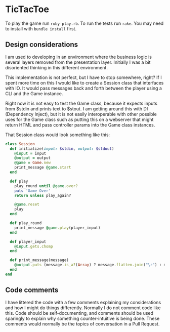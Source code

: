 # TicTacToe

To play the game run `ruby play.rb`.
To run the tests run `rake`. You may need to install with `bundle install` first.

## Design considerations

I am used to developing in an environment where the business logic is several layers removed from the presentation layer. Initially I was a bit disoriented thinking in this different environment.

This implementation is not perfect, but I have to stop somewhere, right? If I spent more time on this I would like to create a Session class that interfaces with IO. It would pass messages back and forth between the player using a CLI and the Game instance.

Right now it is not easy to test the Game class, because it expects inputs from $stdin and prints text to $stout. I am getting around this with DI (Dependency Inject), but it is not easily interoperable with other possible uses for the Game class such as putting this on a webserver that might return HTML and pass controller params into the Game class instances.

That Session class would look something  like this:

```ruby
class Session
  def initialize(input: $stdin, output: $stdout)
    @input = input
    @output = output
    @game = Game.new
    print_message @game.start
  end

  def play
    play_round until @game.over?
    puts 'Game Over'
    return unless play_again?

    @game.reset
    play
  end

  def play_round
    print_message @game.play(player_input)
  end

  def player_input
    @input.gets.chomp
  end

  def print_message(message)
    @output.puts (message.is_a?(Array) ? message.flatten.join("\r") : message).gsub(/^\s+/, '')
  end
end
```

## Code comments

I have littered the code with a few comments explaining my considerations and how I might do things differently. Normally I do not comment code like this. Code should be self-documenting, and comments should be used sparingly to explain why something counter-intuitive is being done. These comments would normally be the topics of conversation in a Pull Request.
